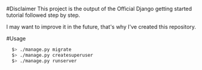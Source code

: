 #Disclaimer
This project is the output of the Official Django getting started tutorial followed step by step.

I may want to improve it in the future, that's why I've created this repository.

#Usage
```bash
  $> ./manage.py migrate
  $> ./manage.py createsuperuser
  $> ./manage.py runserver
```
